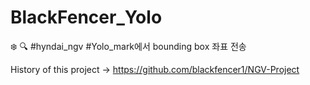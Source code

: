 # BlackFencer_Yolo
:snowflake: :mag: #hyndai_ngv #Yolo_mark에서 bounding box 좌표 전송
  
  
History of this project -> https://github.com/blackfencer1/NGV-Project
